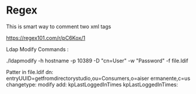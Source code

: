 # Regex
This is smart way to comment two xml tags


https://regex101.com/r/pC6Kox/1


Ldap Modify Commands :

./ldapmodify -h hostname -p 10389 -D "cn=User"  -w "Password" -f file.ldif

Patter in file.ldif
dn: entryUUID=getfromdirectorystudio,ou=Consumers,o=aiser ermanente,c=us
changetype: modify
add: kpLastLoggedInTimes
kpLastLoggedInTimes:
